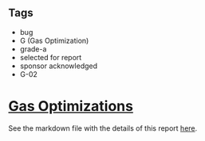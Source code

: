 ## Tags

- bug
- G (Gas Optimization)
- grade-a
- selected for report
- sponsor acknowledged
- G-02

# [Gas Optimizations](https://github.com/code-423n4/2023-05-particle-findings/issues/29) 

See the markdown file with the details of this report [here](https://github.com/code-423n4/2023-05-particle-findings/blob/main/data/adriro-G.md).